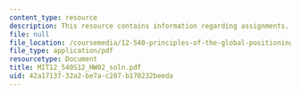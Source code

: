 ```yaml
---
content_type: resource
description: This resource contains information regarding assignments.
file: null
file_location: /coursemedia/12-540-principles-of-the-global-positioning-system-spring-2012/42a1713732a2be7ac287b170232beeda_MIT12_540S12_HW02_soln.pdf
file_type: application/pdf
resourcetype: Document
title: MIT12_540S12_HW02_soln.pdf
uid: 42a17137-32a2-be7a-c287-b170232beeda
---
```


